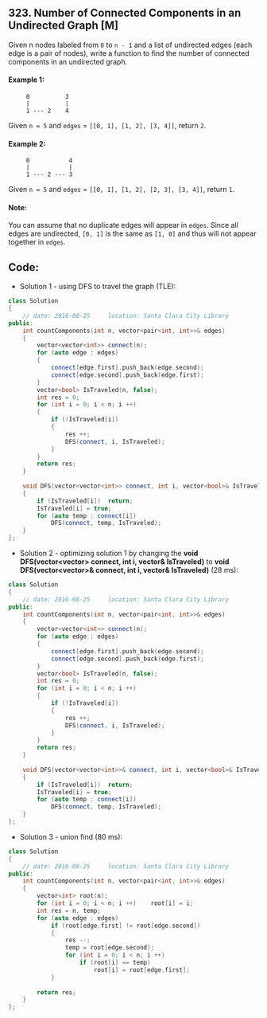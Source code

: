 ## 323. Number of Connected Components in an Undirected Graph [M]
Given n nodes labeled from `0` to `n - 1` and a list of undirected edges (each edge is a pair of nodes), write a function to find the number of connected components in an undirected graph.

#### Example 1:
```
     0          3
     |          |
     1 --- 2    4
```
Given `n = 5` and `edges` = `[[0, 1], [1, 2], [3, 4]]`, return `2`.

#### Example 2:
```
     0           4
     |           |
     1 --- 2 --- 3
```
Given `n = 5` and `edges` = `[[0, 1], [1, 2], [2, 3], [3, 4]]`, return `1`.

#### Note:
You can assume that no duplicate edges will appear in `edges`. Since all edges are undirected, `[0, 1]` is the same as `[1, 0]` and thus will not appear together in `edges`.

## Code:
- Solution 1 - using DFS to travel the graph (TLE):
```c++
class Solution 
{
    // date: 2016-08-25     location: Santa Clara City Library
public:
    int countComponents(int n, vector<pair<int, int>>& edges) 
    {
        vector<vector<int>> connect(n);
        for (auto edge : edges)
        {
            connect[edge.first].push_back(edge.second);
            connect[edge.second].push_back(edge.first);
        }
        vector<bool> IsTraveled(n, false);
        int res = 0;
        for (int i = 0; i < n; i ++)
        {
            if (!IsTraveled[i])
            {
                res ++;
                DFS(connect, i, IsTraveled);
            }
        }
        return res;
    }
    
    void DFS(vector<vector<int>> connect, int i, vector<bool>& IsTraveled)
    {
        if (IsTraveled[i])  return;
        IsTraveled[i] = true;
        for (auto temp : connect[i])
            DFS(connect, temp, IsTraveled);
    }
};
```

- Solution 2 - optimizing solution 1 by changing the **void DFS(vector<vector<int>> connect, int i, vector<bool>& IsTraveled)** to **void DFS(vector<vector<int>>& connect, int i, vector<bool>& IsTraveled)** (28 ms):
```c++
class Solution 
{
    // date: 2016-08-25     location: Santa Clara City Library
public:
    int countComponents(int n, vector<pair<int, int>>& edges) 
    {
        vector<vector<int>> connect(n);
        for (auto edge : edges)
        {
            connect[edge.first].push_back(edge.second);
            connect[edge.second].push_back(edge.first);
        }
        vector<bool> IsTraveled(n, false);
        int res = 0;
        for (int i = 0; i < n; i ++)
        {
            if (!IsTraveled[i])
            {
                res ++;
                DFS(connect, i, IsTraveled);
            }
        }
        return res;
    }
    
    void DFS(vector<vector<int>>& connect, int i, vector<bool>& IsTraveled)
    {
        if (IsTraveled[i])  return;
        IsTraveled[i] = true;
        for (auto temp : connect[i])
            DFS(connect, temp, IsTraveled);
    }
};
```

- Solution 3 - union find (80 ms): 
```c++
class Solution 
{
    // date: 2016-08-25     location: Santa Clara City Library
public:
    int countComponents(int n, vector<pair<int, int>>& edges) 
    {
        vector<int> root(n);
        for (int i = 0; i < n; i ++)    root[i] = i;
        int res = n, temp;
        for (auto edge : edges)
            if (root[edge.first] != root[edge.second])
            {
                res --;
                temp = root[edge.second];
                for (int i = 0; i < n; i ++)
                    if (root[i] == temp)
                        root[i] = root[edge.first];
            }
        
        return res;
    }
};
```
